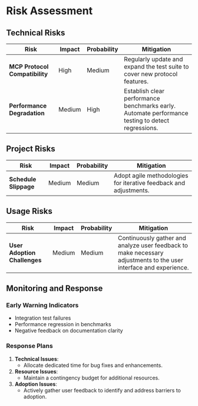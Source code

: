 # Risk Assessment

## Technical Risks
| Risk                              | Impact | Probability | Mitigation                                                                                                                                    |
| --------------------------------- | ------ | ----------- | --------------------------------------------------------------------------------------------------------------------------------------------- |
| **MCP Protocol Compatibility**    | High   | Medium      | Regularly update and expand the test suite to cover new protocol features.                                                                    |
| **Performance Degradation**       | Medium | High        | Establish clear performance benchmarks early. Automate performance testing to detect regressions.                                             |

## Project Risks
| Risk                            | Impact | Probability | Mitigation                                                                                                                                                    |
| ------------------------------- | ------ | ----------- | ------------------------------------------------------------------------------------------------------------------------------------------------------------- |
| **Schedule Slippage**           | Medium | Medium      | Adopt agile methodologies for iterative feedback and adjustments.                                                                                             |

## Usage Risks
| Risk                               | Impact | Probability | Mitigation                                                                                                                             |
| ---------------------------------- | ------ | ----------- | -------------------------------------------------------------------------------------------------------------------------------------- |
| **User Adoption Challenges**       | Medium | Medium      | Continuously gather and analyze user feedback to make necessary adjustments to the user interface and experience.                       |

## Monitoring and Response
### Early Warning Indicators
- Integration test failures
- Performance regression in benchmarks
- Negative feedback on documentation clarity

### Response Plans
1. **Technical Issues**:
   - Allocate dedicated time for bug fixes and enhancements.
2. **Resource Issues**:
   - Maintain a contingency budget for additional resources.
3. **Adoption Issues**:
   - Actively gather user feedback to identify and address barriers to adoption.